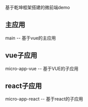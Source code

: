 基于乾坤框架搭建的微前端demo

## 主应用
main -- 基于vue的主应用

## vue子应用
micro-app-vue -- 基于VUE的子应用

## react子应用
micro-app-react -- 基于react的子应用